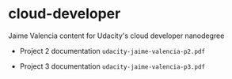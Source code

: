 # cloud-developer
Jaime Valencia
content for Udacity's cloud developer nanodegree

- Project 2 documentation `udacity-jaime-valencia-p2.pdf`

- Project 3 documentation `udacity-jaime-valencia-p3.pdf`
